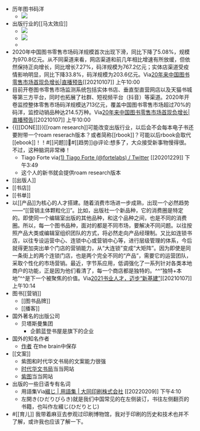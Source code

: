- 历年图书码洋
    - ![](https://firebasestorage.googleapis.com/v0/b/firescript-577a2.appspot.com/o/imgs%2Fapp%2Fxinyiheng%2FyHLdLqKIyb.png?alt=media&token=90982272-dc3c-4bce-8456-3ab137501c6a)
- 出版行业的[[马太效应]]
    - ![](https://firebasestorage.googleapis.com/v0/b/firescript-577a2.appspot.com/o/imgs%2Fapp%2Fxinyiheng%2Ffu75v8g-mf.png?alt=media&token=c1225cfb-d947-4615-a173-ed2a42f905ed)
    - ![](https://firebasestorage.googleapis.com/v0/b/firescript-577a2.appspot.com/o/imgs%2Fapp%2Fxinyiheng%2FBUUGOVu2To.png?alt=media&token=9ff5a538-4aa4-42c4-b447-b27f068d46f7)
    - 
- 2020年中国图书零售市场码洋规模首次出现下滑，同比下降了5.08%，规模为970.8亿元。从不同渠道来看，网店渠道和前几年相比增速有所放缓，但依然保持正向增长，同比增长7.27%，码洋规模为767.2亿元；实体店渠道受疫情影响明显，同比下降33.8%，码洋规模为203.6亿元。Via[20年来中国图书零售市场首现负增长|直播预告](https://mp.weixin.qq.com/s?__biz=MzA5MzIxNTkxMQ==&mid=2652531092&idx=1&sn=d575ecfc13929cafc6aad9fc9a500767&chksm=8b8f845cbcf80d4a56b96c6d3fed2c037ec987f91dd433f3700f0c6e03b915c8e5f2078f7ec3)[[20210107]] 上午10:00
- 目前开卷图书零售市场监测系统包括实体书店、垂直型直营网店以及天猫书城等第三方平台，同时也拓展了社群、短视频平台（抖音）等渠道。2020年开卷监控整体零售市场码洋规模达713亿元，覆盖中国图书零售市场超过70%的码洋，监控动销品种达214.5万种。Via[20年来中国图书零售市场首现负增长|直播预告](https://mp.weixin.qq.com/s?__biz=MzA5MzIxNTkxMQ==&mid=2652531092&idx=1&sn=d575ecfc13929cafc6aad9fc9a500767&chksm=8b8f845cbcf80d4a56b96c6d3fed2c037ec987f91dd433f3700f0c6e03b915c8e5f2078f7ec3)[[20210107]] 上午10:00
- {{[[DONE]]}}[[roam research]]可能改变出版行业，以后会不会每本电子书还要附带一个roam reserach版本？或者简称[[rbook]]？可能以后rbook会取代[[ebook]]！！#[[问题]]#[[趋势]]@评论:想多了，大众接受新事物慢得很。不过，这种脑洞非常棒！
    - Tiago Forte
via[(1) Tiago Forte (@fortelabs) / Twitter](https://twitter.com/fortelabs)
[[20201229]] 下午3:49
    - 这个人的新书就会提供roam research版本
- [[出版人]]
- [[书店]]
- [[书单]]
- 以[[产品]]为核心的人才搭建。随着消费市场进一步成熟，出现一个必然趋势——“[[营销主体颗粒化]]”。比如，出版社一个新品种，它的消费圈是特定的。即使同一个编辑室出版的其他品种，和这个品种之间，也是不同的消费圈。所以，每一个图书品种，面对的都是不同市场，要解决不同问题。以往按照产品大类或编辑室组织团队的方式，将必然走向产品经理制。又比如连锁书店，以往专设运营中心、连锁中心或营销中心等，进行层级管理的体系，今后就得更加突出单个门店的营销能力，从“大连锁”变成“大矩阵”。因为即使是同一条街上的两个连锁门店，也是两个完全不同的“产品”，需要它的运营团队，采取个性化的市场营销。最近，字节系应用，低调强化了一系列针对各类本地商户的功能，正是因为他们看清了，每一个商店都是独特的。^^“独特+本地”^^是下一个被聚焦的价值。Via[2021书业人才，迈步“新基建”](https://mp.weixin.qq.com/s?__biz=MzA5MzIxNTkxMQ==&mid=2652530982&idx=1&sn=e2fd640c92a933461460006c70769a70&chksm=8b8f84eebcf80df818b0f1f7fd79f83d8206fc94e396700f7d9a87b4cf591fd562cb38d5cd01)[[20210107]] 上午10:14
- 图书[[营销]]
    - [[图书品牌]]
    - [[播客]]
- 国外著名的出版公司
    - 贝塔斯曼集团
        - 企鹅蓝登书屋是旗下的企业
- 国外的知名作者
    - [作者](brain://api.thebrain.com/g7PXu0IyM0ucARb24SvxiA/T90dq8aSME6Ru8iD95SqzA/%E4%BD%9C%E8%80%85)  在the brain中保存
- [[文案]]
    - 紫图和时代华文书局的文案能力很强
    - [时代华文书局](store.dangdang.com/555)当当网站
    - [紫图](search.dangdang.com/?key=%D7%CF%CD%BC&act=input)当当网站
- 出版的一些日语专有名词
    - 用語集Via[綴じ | 用語集 | 大同印刷株式会社](http://daidoprinting.co.jp/glossary/glossary-8119) [[20220209]] 下午4:10
    - 左開き(ひだりびらき)就是我们中国常见的在左侧装订，书往左侧翻页的书籍，也叫作左綴じ(ひだりとじ)
- #[[育儿]] 我带着麻豆去参观过印刷博物馆，我对于印刷的历史和技术也并不了解，或许我也应该了解一下。
